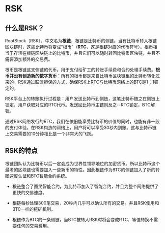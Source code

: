 # RSK

## 什么是RSK？

RootStock（RSK），中文名为**根链**，根链是比特币的侧链，当有比特币转入根链区块链时，这些比特币将变成“根币”（**RTC**，这是根链对应的代币符号）。根币相当于存活在根链区块链上的比特币，并且它们可以随时转回比特币区块链，并且不需要添加额外的交易费。

根币是根链这支侧链的代币，用于支付给矿工的转账手续费和合约处理手续费。**根币并没有创造新的数字货币**：所有的根币都是来自比特币区块链里的比特币转化过来的。RSK通过联盟担保的方式，确保RSK上RTC与比特币网络上的BTC是1：1锚定的。

RSK平台上的转账执行过程是：用户发送比特币到侧链，这笔比特币随之在侧链上锁定，用户获取对应的RTC代币。发送回比特币主链则反之--RTC锁定，BTC解锁。

通过RSK网络发行的RTC，我们在依旧能享受比特币的价值的同时，也能有非一般的支付体验。在RSK构造的网络上，用户将可以享受30秒内到账。这与比特币链上交易需要的10分钟相比是一个非常大的飞跃。

## RSK的特点

根链团队认为比特币以后一定会成为世界性领导地位的加密货币。所以比特币这个最老的区块链也需要加入一些新币的特性。因此根链作为BTC的侧链加入了新的转账速度认证和BTC智能合约系统。

* 根链整合了图灵智能合约，为比特币加入了智能合约，并且为整个网络提供了更快的交易速度。

* 根链每秒处理300笔交易，20秒内几乎可以确认所有的交易。并且RSK使用和BTC一样的挖矿机制。

* 根链作为BTC的一条侧链，当BTC被转入RSK时将会变成RTC，等值转换不需要任何的交易费用。